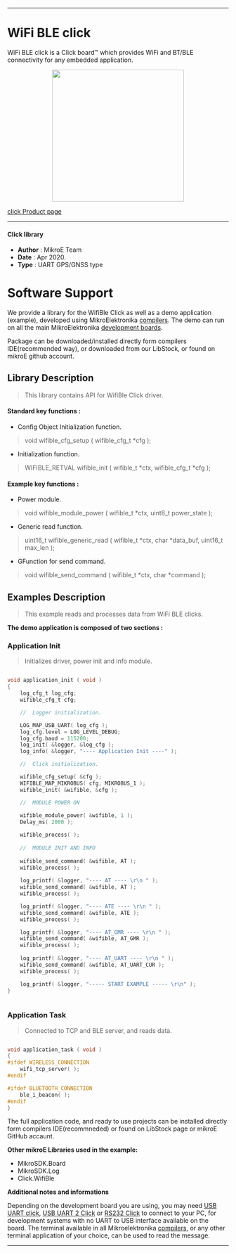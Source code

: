 
---
# WiFi BLE click

WiFi BLE click is a Click board™ which provides WiFi and BT/BLE connectivity for any embedded application.

<p align="center">
  <img src="https://download.mikroe.com/images/click_for_ide/wifible_click.png" height=300px>
</p>

[click Product page](<https://www.mikroe.com/wifi-ble-click>)

---


#### Click library 

- **Author**        : MikroE Team
- **Date**          : Apr 2020.
- **Type**          : UART GPS/GNSS type


# Software Support

We provide a library for the WifiBle Click 
as well as a demo application (example), developed using MikroElektronika 
[compilers](https://shop.mikroe.com/compilers). 
The demo can run on all the main MikroElektronika [development boards](https://shop.mikroe.com/development-boards).

Package can be downloaded/installed directly form compilers IDE(recommended way), or downloaded from our LibStock, or found on mikroE github account. 

## Library Description

> This library contains API for WifiBle Click driver.

#### Standard key functions :

- Config Object Initialization function.
> void wifible_cfg_setup ( wifible_cfg_t *cfg ); 
 
- Initialization function.
> WIFIBLE_RETVAL wifible_init ( wifible_t *ctx, wifible_cfg_t *cfg );

#### Example key functions :

- Power module.
> void wifible_module_power ( wifible_t *ctx, uint8_t power_state );
 
- Generic read function.
> uint16_t wifible_generic_read ( wifible_t *ctx, char *data_buf, uint16_t max_len );

- GFunction for send command.
> void wifible_send_command ( wifible_t *ctx, char *command );

## Examples Description

> This example reads and processes data from WiFi BLE clicks.

**The demo application is composed of two sections :**

### Application Init 

> Initializes driver, power init and info module.

```c

void application_init ( void )
{
    log_cfg_t log_cfg;
    wifible_cfg_t cfg;

    //  Logger initialization.

    LOG_MAP_USB_UART( log_cfg );
    log_cfg.level = LOG_LEVEL_DEBUG;
    log_cfg.baud = 115200;
    log_init( &logger, &log_cfg );
    log_info( &logger, "---- Application Init ----" );

    //  Click initialization.

    wifible_cfg_setup( &cfg );
    WIFIBLE_MAP_MIKROBUS( cfg, MIKROBUS_1 );
    wifible_init( &wifible, &cfg );

    //  MODULE POWER ON
    
    wifible_module_power( &wifible, 1 );
    Delay_ms( 2000 );

    wifible_process( );
    
    //  MODULE INIT AND INFO
    
    wifible_send_command( &wifible, AT );
    wifible_process( );
    
    log_printf( &logger, "---- AT ---- \r\n " );
    wifible_send_command( &wifible, AT );
    wifible_process( );

    log_printf( &logger, "---- ATE ---- \r\n " );
    wifible_send_command( &wifible, ATE );
    wifible_process( );

    log_printf( &logger, "---- AT_GMR ---- \r\n " );
    wifible_send_command( &wifible, AT_GMR );
    wifible_process( );
    
    log_printf( &logger, "---- AT_UART ---- \r\n " );
    wifible_send_command( &wifible, AT_UART_CUR );
    wifible_process( ); 

    log_printf( &logger, "----- START EXAMPLE ----- \r\n" );
}
  
```

### Application Task

> Connected to TCP and BLE server, and reads data.

```c

void application_task ( void )
{
#ifdef WIRELESS_CONNECTION
    wifi_tcp_server( );
#endif    

#ifdef BLUETOOTH_CONNECTION
    ble_i_beacon( );
#endif    
} 

```

The full application code, and ready to use projects can be  installed directly form compilers IDE(recommneded) or found on LibStock page or mikroE GitHub accaunt.

**Other mikroE Libraries used in the example:** 

- MikroSDK.Board
- MikroSDK.Log
- Click.WifiBle

**Additional notes and informations**

Depending on the development board you are using, you may need 
[USB UART click](https://shop.mikroe.com/usb-uart-click), 
[USB UART 2 Click](https://shop.mikroe.com/usb-uart-2-click) or 
[RS232 Click](https://shop.mikroe.com/rs232-click) to connect to your PC, for 
development systems with no UART to USB interface available on the board. The 
terminal available in all Mikroelektronika 
[compilers](https://shop.mikroe.com/compilers), or any other terminal application 
of your choice, can be used to read the message.



---
